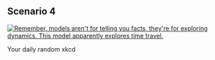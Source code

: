 ## Scenario 4
[![Remember, models aren't for telling you facts, they're for exploring dynamics. This model apparently explores time travel.](https://imgs.xkcd.com/comics/scenario_4.png)](https://xkcd.com/2289/ "Remember, models aren't for telling you facts, they're for exploring dynamics. This model apparently explores time travel.")

Your daily random xkcd
